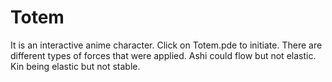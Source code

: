# Totem
It is an interactive anime character.
Click on Totem.pde to initiate.
There are different types of forces that were applied. Ashi could flow but not elastic. Kin being elastic but not stable.
